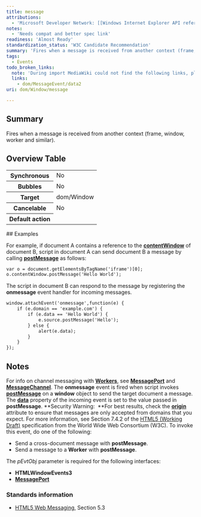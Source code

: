```yaml
---
title: message
attributions:
  - 'Microsoft Developer Network: [[Windows Internet Explorer API reference](http://msdn.microsoft.com/en-us/library/ie/hh828809%28v=vs.85%29.aspx) Article]'
notes:
  - 'Needs compat and better spec link'
readiness: 'Almost Ready'
standardization_status: 'W3C Candidate Recommendation'
summary: 'Fires when a message is received from another context (frame, window, worker and similar).'
tags:
  - Events
todo_broken_links:
  note: 'During import MediaWiki could not find the following links, please fix and adjust this list.'
  links:
    - dom/MessageEvent/data2
uri: dom/Window/message

---
```

## <span>Summary</span>

Fires when a message is received from another context (frame, window, worker and similar).

## <span>Overview Table</span>

<table class="wikitable">
<tr>
<th>
Synchronous

</th>
<td>
No

</td>
</tr>
<tr>
<th>
Bubbles

</th>
<td>
No

</td>
</tr>
<tr>
<th>
Target

</th>
<td>
dom/Window

</td>
</tr>
<tr>
<th>
Cancelable

</th>
<td>
No

</td>
</tr>
<tr>
<th>
Default action

</th>
<td>
</td>
</tr>
</table>
## <span>Examples</span>

For example, if document A contains a reference to the [**contentWindow**](/dom/HTMLIFrameElement/contentWindow) of document B, script in document A can send document B a message by calling [**postMessage**](/dom/Window/postMessage) as follows:

``` html
var o = document.getElementsByTagName('iframe')[0];
o.contentWindow.postMessage('Hello World');
```

The script in document B can respond to the message by registering the **onmessage** event handler for incoming messages.

``` html
window.attachEvent('onmessage',function(e) {
    if (e.domain == 'example.com') {
        if (e.data == 'Hello World') {
            e.source.postMessage('Hello');
        } else {
            alert(e.data);
        }
    }
});
```

## <span>Notes</span>

For info on channel messaging with [**Workers**](/apis/workers/Worker), see [**MessagePort**](/apis/web-messaging/MessagePort) and [**MessageChannel**](/apis/web-messaging/MessageChannel). The **onmessage** event is fired when script invokes [**postMessage**](/dom/Window/postMessage) on a **window** object to send the target document a message. The [**data**](/w/index.php?title=dom/MessageEvent/data2&action=edit&redlink=1) property of the incoming event is set to the value passed in **postMessage**. **Security Warning:  **For best results, check the [**origin**](/dom/MessageEvent/origin) attribute to ensure that messages are only accepted from domains that you expect. For more information, see Section 7.4.2 of the [HTML5 (Working Draft)](http://go.microsoft.com/fwlink/?linkid=203771) specification from the World Wide Web Consortium (W3C). To invoke this event, do one of the following:

-   Send a cross-document message with **postMessage**.
-   Send a message to a **Worker** with **postMessage**.

The *pEvtObj* parameter is required for the following interfaces:

-   **HTMLWindowEvents3**
-   [**MessagePort**](/apis/web-messaging/MessagePort)

### <span>Standards information</span>

-   [HTML5 Web Messaging](http://go.microsoft.com/fwlink/p/?linkid=199803), Section 5.3

